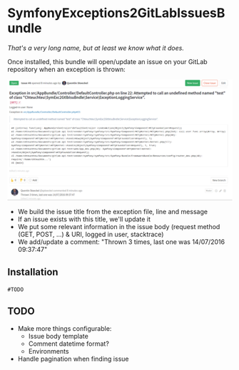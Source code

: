 # SymfonyExceptions2GitLabIssuesBundle
*That's a very long name, but at least we know what it does.*

Once installed, this bundle will open/update an issue on your GitLab repository
when an exception is thrown:

![SymfonyExceptions2GitLabIssuesBundle](screenshot.png)

- We build the issue title from the exception file, line and message
- If an issue exists with this title, we'll update it
- We put some relevant information in the issue body (request method (GET, POST, ...) & URI, logged in user, stacktrace)
- We add/update a comment: "Thrown 3 times, last one was 14/07/2016 09:37:47"

## Installation
`#TODO`

## TODO
- Make more things configurable:
   - Issue body template
   - Comment datetime format?
   - Environments
- Handle pagination when finding issue
